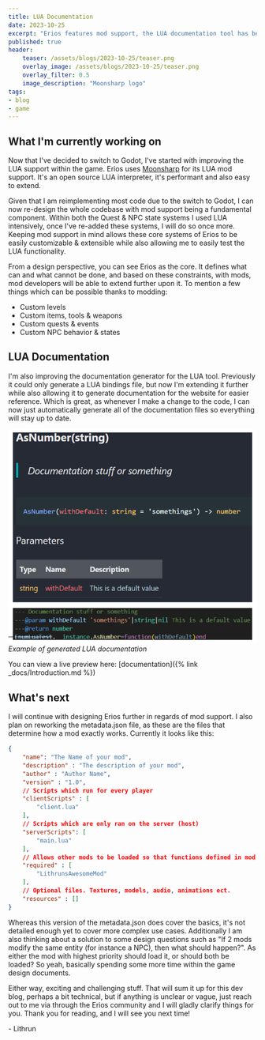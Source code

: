 ```yaml
---
title: LUA Documentation
date: 2023-10-25
excerpt: "Erios features mod support, the LUA documentation tool has been extended!"
published: true
header:
    teaser: /assets/blogs/2023-10-25/teaser.png
    overlay_image: /assets/blogs/2023-10-25/teaser.png
    overlay_filter: 0.5
    image_description: "Moonsharp logo"
tags:
- blog
- game
---
```


## What I'm currently working on

Now that I've decided to switch to Godot, I've started with improving the LUA support within the game. Erios uses [Moonsharp](https://www.moonsharp.org/) for its LUA mod support. It's an open source LUA interpreter, it's performant and also easy to extend.

Given that I am reimplementing most code due to the switch to Godot, I can now re-design the whole codebase with mod support being a fundamental component. Within both the Quest & NPC state systems I used LUA intensively, once I've re-added these systems, I will do so once more. Keeping mod support in mind allows these core systems of Erios to be easily customizable & extensible while also allowing me to easily test the LUA functionality.

From a design perspective, you can see Erios as the core. It defines what can and what cannot be done, and based on these constraints, with mods, mod developers will be able to extend further upon it. To mention a few things which can be possible thanks to modding:
- Custom levels
- Custom items, tools & weapons
- Custom quests & events
- Custom NPC behavior & states

## LUA Documentation

I'm also improving the documentation generator for the LUA tool. Previously it could only generate a LUA bindings file, but now I'm extending it further while also allowing it to generate documentation for the website for easier reference. Which is great, as whenever I make a change to the code, I can now just automatically generate all of the documentation files so everything will stay up to date.

![Lua Documentation](/assets/blogs/2023-10-25/next.png)
*Example of generated LUA documentation*

You can view a live preview here: [documentation]({% link _docs/Introduction.md %})

## What's next

I will continue with designing Erios further in regards of mod support. I also plan on reworking the metadata.json file, as these are the files that determine how a mod exactly works. Currently it looks like this:

```json
{
    "name": "The Name of your mod",
    "description" : "The description of your mod",
    "author" : "Author Name",
    "version" : "1.0",
    // Scripts which run for every player
    "clientScripts" : [
        "client.lua"
    ],
    // Scripts which are only ran on the server (host)
    "serverScripts": [
        "main.lua"
    ],
    // Allows other mods to be loaded so that functions defined in mod X can be reused in this mod
    "required" : [
        "LithrunsAwesomeMod"
    ],
    // Optional files. Textures, models, audio, animations ect.
    "resources" : []
}
```

Whereas this version of the metadata.json does cover the basics, it's not detailed enough yet to cover more complex use cases. Additionally I am also thinking about a solution to some design questions such as "If 2 mods modify the same entity (for instance a NPC), then what should happen?". As either the mod with highest priority should load it, or should both be loaded? So yeah, basically spending some more time within the game design documents.

Either way, exciting and challenging stuff. That will sum it up for this dev blog, perhaps a bit technical, but if anything is unclear or vague, just reach out to me via through the Erios community and I will gladly clarify things for you. Thank you for reading, and I will see you next time!

\- Lithrun